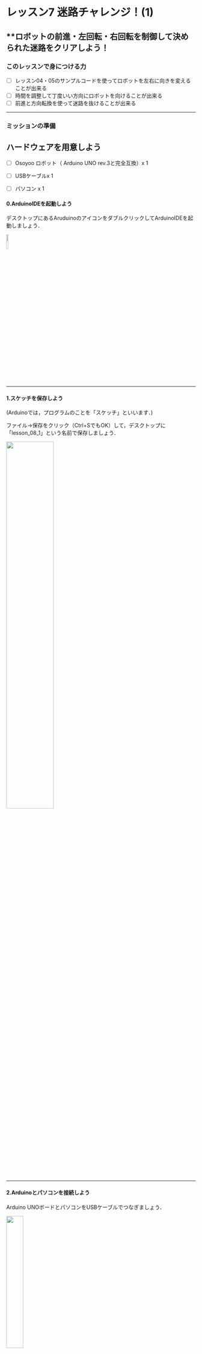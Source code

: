 # レッスン7 迷路チャレンジ！(1)

## **ロボットの前進・左回転・右回転を制御して決められた迷路をクリアしよう！

### このレッスンで身につける力

- [ ] レッスン04・05のサンプルコードを使ってロボットを左右に向きを変えることが出来る
- [ ] 時間を調整して丁度いい方向にロボットを向けることが出来る
- [ ] 前進と方向転換を使って迷路を抜けることが出来る

---

### ミッションの準備

## ハードウェアを用意しよう
- [ ] Osoyoo ロボット（ Arduino UNO rev.3と完全互換）x 1
- [ ] USBケーブルx 1
- [ ] パソコン x 1


#### 0.ArduinoIDEを起動しよう

デスクトップにあるAruduinoのアイコンをダブルクリックしてArduinoIDEを起動しましょう．

<img src="image/ArduinoIDE_icon.png" width="10%">

---

#### 1.スケッチを保存しよう

(Arduinoでは，プログラムのことを「スケッチ」といいます．)

ファイル→保存をクリック（Ctrl+SでもOK）して，デスクトップに「lesson_08_1」という名前で保存しましょう．

<img src="image/ArduinoIDE_save.png" width="50%">

---
#### 2.Arduinoとパソコンを接続しよう

Arduino UNOボードとパソコンをUSBケーブルでつなぎましょう．

<img src="image/Arduino_USBcable.png" width="30%">

【注意】USBを抜き差しするときは向きを確認して，ていねいにあつかうこと．

USBを差したら，ArduinoIDEでボードとシリアルポートを指定しましょう．　　

ツール→ボードをクリックして、Arduino/Genuino UNOをクリックしましょう。　　

次にツール→シリアルポートをクリックして，「COM～（Arduino UNO）」となっているものをクリックしましょう．（COM～の数字は毎回変わります．）

<img src="image/ArduinoIDE_port_setting.png" width="70%">

#### 3. サンプルコードをコピー&ペーストしよう<br>
サンプルコードを1で作ったスケッチにコピー&ペーストしよう
```C++
#define speedPinR 9    //  右側のPWM信号を送信するピンの設定
#define RightMotorDirPin1  12    //右後ろのモーターの信号ピンの設定 
#define RightMotorDirPin2  11    //右前のモーターの信号ピンの設定
#define speedPinL 6    // 左のPWM信号を送信するピンの設定
#define LeftMotorDirPin1  7    //左後ろのモーターの信号ピンの設定 
#define LeftMotorDirPin2  8   //左前のモーターの信号ピンの設定  


//モーターの制御
void stop_Stop(int time = 1000)    //ストップ
{
  digitalWrite(RightMotorDirPin1, LOW);
  digitalWrite(RightMotorDirPin2, LOW);
  digitalWrite(LeftMotorDirPin1, LOW);
  digitalWrite(LeftMotorDirPin2, LOW);
  delay(time);
}

void go_Advance(int speed = 200, int time = 0)  //前に進む関数
{
  digitalWrite(RightMotorDirPin1, HIGH);
  digitalWrite(RightMotorDirPin2, LOW);
  digitalWrite(LeftMotorDirPin1, HIGH);
  digitalWrite(LeftMotorDirPin2, LOW);
  analogWrite(speedPinL, speed);
  analogWrite(speedPinR, speed);
  if (time == 0) {
    ;
  } else {
    delay(time);
    stop_Stop();
  }
}
void go_Left(int speed = 200, int time = 0) //左に旋回する関数
{
  digitalWrite(RightMotorDirPin1, HIGH);
  digitalWrite(RightMotorDirPin2, LOW);
  digitalWrite(LeftMotorDirPin1, LOW);
  digitalWrite(LeftMotorDirPin2, HIGH);
  analogWrite(speedPinL, speed);
  analogWrite(speedPinR, speed);
  if (time == 0) {
    ;
  } else {
    delay(time);
    stop_Stop();
  }
}
void go_Right(int speed = 200, int time = 0) //右に旋回する関数
{
  digitalWrite(RightMotorDirPin1, LOW);
  digitalWrite(RightMotorDirPin2, HIGH);
  digitalWrite(LeftMotorDirPin1, HIGH);
  digitalWrite(LeftMotorDirPin2, LOW);
  analogWrite(speedPinL, speed);
  analogWrite(speedPinR, speed);
  if (time == 0) {
    ;
  } else {
    delay(time);
    stop_Stop();
  }
}
void go_Back(int speed = 200, int time = 0) //後ろに下がる関数
{
  digitalWrite(RightMotorDirPin1, LOW);
  digitalWrite(RightMotorDirPin2, HIGH);
  digitalWrite(LeftMotorDirPin1, LOW);
  digitalWrite(LeftMotorDirPin2, HIGH);
  analogWrite(speedPinL, speed);
  analogWrite(speedPinR, speed);
  if (time == 0) {
    ;
  } else {
    delay(time);
    stop_Stop();
  }
}

//モーター速度の設定
void set_Motorspeed(int speed_L, int speed_R)
{
  analogWrite(speedPinL, speed_L);
  analogWrite(speedPinR, speed_R);
}

//ピンの初期化
void init_GPIO()
{
  pinMode(RightMotorDirPin1, OUTPUT);
  pinMode(RightMotorDirPin2, OUTPUT);
  pinMode(speedPinL, OUTPUT);

  pinMode(LeftMotorDirPin1, OUTPUT);
  pinMode(LeftMotorDirPin2, OUTPUT);
  pinMode(speedPinR, OUTPUT);
  stop_Stop();
}

void setup()
{
  init_GPIO();

//ここから下にプログラムを書く


}

void loop() {
} 

```
---

### ミッションチャレンジ

#### 迷路とは？

入り込むと迷って出られなくなるような道のことだよ！ここで少し変わった迷路を紹介しよう。栃木県の日光市というとことには写真のような人が通れるような巨大な迷路もあるよ。
![栃木県巨大迷路](image/Bigmazeroot.jpg)
 ネットで「巨大な迷路」と検索するともっと出てくるよ。検索してみてね。
ちょっとした豆知識を知ったところで今回のミッションについて話すね。
今回は下図のような迷路を今までスタートから中間地点を通ってゴールしてもらうよ。
みんなが達成できるように下に書いてある「Step1」から順に見ていこう！
![コース図](image/course.png)

#### [Step1]ロボットを動かそう!（復習）

ここで前後左右の動きができるか確認するよ！

前回のレッスンの内容を思い出そう！

左右の動きで関数が変わっちゃうからマイナス「-」とか使わないように注意しよう。

ロボットがうまく動かなかったらレッスン6のサンプルコードを見て復習しよう！

まずは前後の動きをさせてみよう！

ロボットをまっすぐ進ませるにはgo_Advance関数を使うよ。
```C++
go_Advance(速さ、動く時間);
```
ロボットを後ろに下がらせるにはgo_Back関数を使うよ。
```C++
go_Back(速さ、動く時間);
```

次にロボットを左右に動かしてみよう！

ロボットを左に曲がらせるにはgo_Left関数を使うよ。
```C++
go_Left(速さ、動く時間);
```
ロボットを右に曲がらせるにはgo_Right関数を使うよ。
```C++
go_Right(速さ,動く時間);
```
思い出したかな？

思い出せたら次のステップに進もう！



#### [Step2]ロボットを中間地点に動かそう!

[Step1]を使ってスタートから中間地点に目指そう！

前後左右の動きをうまく組み合わせて動かしてみよう！

ここではロボットを動かす「速さ」と「動く時間」の設定の仕方が重要になってくるよ！

![コース図](image/course_centerpoint.png)

中間地点まで移動出来たら次のStepに進もう！

#### [Step3]ロボットをゴール地点に動かそう!
中間地点からゴールに目指そう！

[Step2]の時と同じような感じで中間地点からゴールに移動してみよう。

中間地点から抜け出すときに後ろに下がりながら移動すると楽だよ！

だけどほかの抜け出し方をしてもいいよ！

![コース図](image/course_goalpoint.png)

#### [Step4]ロボットをスタートからゴール地点に動かそう!
最後のステップだよ！

スタートから中間地点を通ってゴールまで移動しよう。

[Step2]と[Step3]をうまく組み合わせてゴールにたどりつけるかな。

ゴールにたどり着けたらミッションクリアだよ！

![コース図](image/course_allpoint.png)

### まとめ

![コース図](image/course.png)


ロボットをまっすぐ進ませるにはgo_Advance関数を使うよ。
```C++
go_Advance(速さ,動く時間);
```
ロボットを後ろに下がらせるにはgo_Back関数を使うよ。
```C++
go_Back(速さ,動く時間);
```
ロボットを左に曲がらせる関数
```C++
go_Left(速さ,動く時間);
```
ロボットを右に曲がらせる関数
```C++
go_Right(速さ,動く時間);
```

これらのプログラムの組み合わせを変えることで前後左右の移動ができる。


### 出来たことをチェックしよう

- [ ] レッスン04・05のサンプルコードを使ってロボットを左右に向きを変えることが出来る
- [ ] 時間を調整して丁度いい方向にロボットを向けることが出来る
- [ ] 前進と方向転換を使って迷路を抜けることが出来る